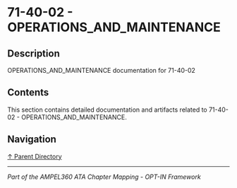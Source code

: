 # 71-40-02 - OPERATIONS_AND_MAINTENANCE

## Description

OPERATIONS_AND_MAINTENANCE documentation for 71-40-02

## Contents

This section contains detailed documentation and artifacts related to 71-40-02 - OPERATIONS_AND_MAINTENANCE.

## Navigation

[↑ Parent Directory](../README.md)

---

*Part of the AMPEL360 ATA Chapter Mapping - OPT-IN Framework*

